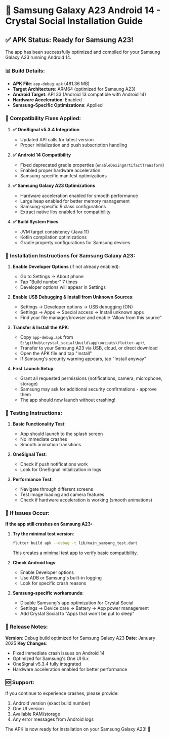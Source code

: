 # 📱 Samsung Galaxy A23 Android 14 - Crystal Social Installation Guide

## ✅ APK Status: Ready for Samsung A23!

The app has been successfully optimized and compiled for your Samsung Galaxy A23 running Android 14.

### 📊 Build Details:
- **APK File**: `app-debug.apk` (481.36 MB)
- **Target Architecture**: ARM64 (optimized for Samsung A23)
- **Android Target**: API 33 (Android 13 compatible with Android 14)
- **Hardware Acceleration**: Enabled
- **Samsung-Specific Optimizations**: Applied

### 🔧 Compatibility Fixes Applied:

1. **✅ OneSignal v5.3.4 Integration**
   - Updated API calls for latest version
   - Proper initialization and push subscription handling

2. **✅ Android 14 Compatibility**
   - Fixed deprecated gradle properties (`enableDexingArtifactTransform`)
   - Enabled proper hardware acceleration
   - Samsung-specific manifest optimizations

3. **✅ Samsung Galaxy A23 Optimizations**
   - Hardware acceleration enabled for smooth performance
   - Large heap enabled for better memory management
   - Samsung-specific R class configurations
   - Extract native libs enabled for compatibility

4. **✅ Build System Fixes**
   - JVM target consistency (Java 11)
   - Kotlin compilation optimizations
   - Gradle property configurations for Samsung devices

### 📲 Installation Instructions for Samsung Galaxy A23:

1. **Enable Developer Options** (if not already enabled):
   - Go to Settings → About phone
   - Tap "Build number" 7 times
   - Developer options will appear in Settings

2. **Enable USB Debugging & Install from Unknown Sources**:
   - Settings → Developer options → USB debugging (ON)
   - Settings → Apps → Special access → Install unknown apps
   - Find your file manager/browser and enable "Allow from this source"

3. **Transfer & Install the APK**:
   - Copy `app-debug.apk` from `E:\github\crystal_social\build\app\outputs\flutter-apk\`
   - Transfer to your Samsung A23 via USB, cloud, or direct download
   - Open the APK file and tap "Install"
   - If Samsung's security warning appears, tap "Install anyway"

4. **First Launch Setup**:
   - Grant all requested permissions (notifications, camera, microphone, storage)
   - Samsung may ask for additional security confirmations - approve them
   - The app should now launch without crashing!

### 🎯 Testing Instructions:

1. **Basic Functionality Test**:
   - App should launch to the splash screen
   - No immediate crashes
   - Smooth animation transitions

2. **OneSignal Test**:
   - Check if push notifications work
   - Look for OneSignal initialization in logs

3. **Performance Test**:
   - Navigate through different screens
   - Test image loading and camera features
   - Check if hardware acceleration is working (smooth animations)

### 🚨 If Issues Occur:

**If the app still crashes on Samsung A23:**

1. **Try the minimal test version**:
   ```bash
   flutter build apk --debug -t lib/main_samsung_test.dart
   ```
   This creates a minimal test app to verify basic compatibility.

2. **Check Android logs**:
   - Enable Developer options
   - Use ADB or Samsung's built-in logging
   - Look for specific crash reasons

3. **Samsung-specific workarounds**:
   - Disable Samsung's app optimization for Crystal Social
   - Settings → Device care → Battery → App power management
   - Add Crystal Social to "Apps that won't be put to sleep"

### 📝 Release Notes:

**Version**: Debug build optimized for Samsung Galaxy A23
**Date**: January 2025
**Key Changes**:
- Fixed immediate crash issues on Android 14
- Optimized for Samsung's One UI 6.x
- OneSignal v5.3.4 fully integrated
- Hardware acceleration enabled for better performance

### 🆘 Support:

If you continue to experience crashes, please provide:
1. Android version (exact build number)
2. One UI version
3. Available RAM/storage
4. Any error messages from Android logs

The APK is now ready for installation on your Samsung Galaxy A23! 🎉

